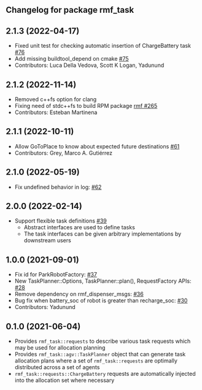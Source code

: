 ## Changelog for package rmf_task

2.1.3 (2022-04-17)
------------------
* Fixed unit test for checking automatic insertion of ChargeBattery task [#76](https://github.com/open-rmf/rmf_task/pull/76)
* Add missing buildtool_depend on cmake [#75](https://github.com/open-rmf/rmf_task/issues/75)
* Contributors: Luca Della Vedova, Scott K Logan, Yadunund

2.1.2 (2022-11-14)
------------------
* Removed c++fs option for clang
* Fixing need of  stdc++fs to build RPM package
  [rmf #265](https://github.com/open-rmf/rmf/issues/265#issuecomment-1308419896)
* Contributors: Esteban Martinena

2.1.1 (2022-10-11)
------------------
* Allow GoToPlace to know about expected future destinations [#61](https://github.com/open-rmf/rmf_task/issues/61)
* Contributors: Grey, Marco A. Gutiérrez

2.1.0 (2022-05-19)
------------------
* Fix undefined behavior in log: [#62](https://github.com/open-rmf/rmf_task/pull/62)

2.0.0 (2022-02-14)
------------------
* Support flexible task definitions [#39](https://github.com/open-rmf/rmf_task/pull/39)
  * Abstract interfaces are used to define tasks
  * The task interfaces can be given arbitrary implementations by downstream users

1.0.0 (2021-09-01)
------------------
* Fix id for ParkRobotFactory: [#37](https://github.com/open-rmf/rmf_task/issues/37)
* New TaskPlanner::Options, TaskPlanner::plan(), RequestFactory APIs: [#28](https://github.com/open-rmf/rmf_task/issues/28)
* Remove dependency on rmf_dispenser_msgs: [#36](https://github.com/open-rmf/rmf_task/issues/36)
* Bug fix when battery_soc of robot is greater than recharge_soc: [#30](https://github.com/open-rmf/rmf_task/issues/30)
* Contributors: Yadunund

0.1.0 (2021-06-04)
------------------
* Provides `rmf_task::requests` to describe various task requests which may be used for allocation planning
* Provides `rmf_task::agv::TaskPlanner` object that can generate task allocation plans where a set of `rmf_task::requests` are optimally distributed across a set of agents
* `rmf_task::requests::ChargeBattery` requests are automatically injected into the allocation set where necessary
